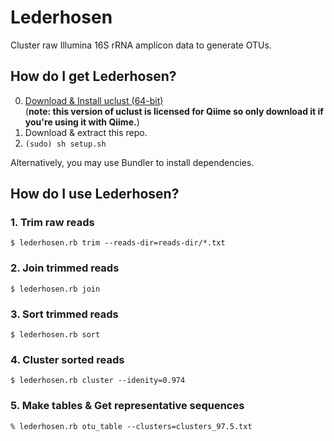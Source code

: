 # Lederhosen

Cluster raw Illumina 16S rRNA amplicon data to generate OTUs.

## How do I get Lederhosen?

0. [Download & Install uclust (64-bit)](http://www.drive5.com/uclust/downloads1_2_22q.html)  
    (**note: this version of uclust is licensed for Qiime so only download it if you're using it with Qiime.**)
1. Download & extract this repo.
2. `(sudo) sh setup.sh`

Alternatively, you may use Bundler to install dependencies.

## How do I use Lederhosen?

### 1. Trim raw reads

`$ lederhosen.rb trim --reads-dir=reads-dir/*.txt`

### 2. Join trimmed reads

`$ lederhosen.rb join`

### 3. Sort trimmed reads

`$ lederhosen.rb sort`

### 4. Cluster sorted reads

`$ lederhosen.rb cluster --idenity=0.974`

### 5. Make tables & Get representative sequences

`% lederhosen.rb otu_table --clusters=clusters_97.5.txt`